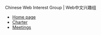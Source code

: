 Chinese Web Interest Group | Web中文兴趣组

* [Home page](https://www.w3.org/2018/chinese-web-ig/)
* [Charter](https://www.w3.org/2022/11/chinese-web-ig-charter.html)
* [Meetings](https://github.com/w3c/chinese-ig/blob/main/Meetings.md)
